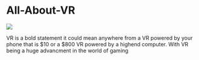# All-About-VR
<!DOCTYPE html>
<img src="https://encrypted-tbn0.gstatic.com/images?q=tbn:ANd9GcQrnQxCrkbDPzwZ4OfnthiXDS9kZP_5A8_7sVh4rtTnBR9xPjW-Ow"/>
<p> VR is a bold statement it could mean anywhere from a VR powered by your phone that is $10 or a $800 VR powered by a highend computer.
  With VR being a huge advancment in the world of gaming 
